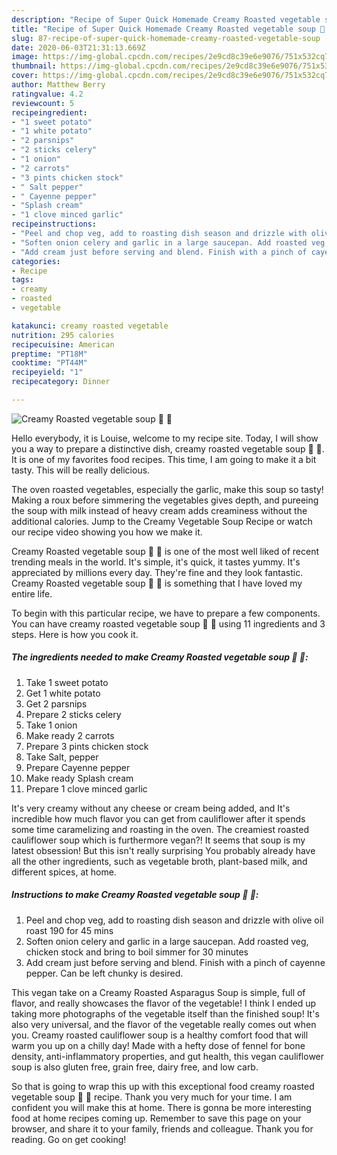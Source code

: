 ```yaml
---
description: "Recipe of Super Quick Homemade Creamy Roasted vegetable soup 🥔 🥕"
title: "Recipe of Super Quick Homemade Creamy Roasted vegetable soup 🥔 🥕"
slug: 87-recipe-of-super-quick-homemade-creamy-roasted-vegetable-soup
date: 2020-06-03T21:31:13.669Z
image: https://img-global.cpcdn.com/recipes/2e9cd8c39e6e9076/751x532cq70/creamy-roasted-vegetable-soup-🥔-🥕-recipe-main-photo.jpg
thumbnail: https://img-global.cpcdn.com/recipes/2e9cd8c39e6e9076/751x532cq70/creamy-roasted-vegetable-soup-🥔-🥕-recipe-main-photo.jpg
cover: https://img-global.cpcdn.com/recipes/2e9cd8c39e6e9076/751x532cq70/creamy-roasted-vegetable-soup-🥔-🥕-recipe-main-photo.jpg
author: Matthew Berry
ratingvalue: 4.2
reviewcount: 5
recipeingredient:
- "1 sweet potato"
- "1 white potato"
- "2 parsnips"
- "2 sticks celery"
- "1 onion"
- "2 carrots"
- "3 pints chicken stock"
- " Salt pepper"
- " Cayenne pepper"
- "Splash cream"
- "1 clove minced garlic"
recipeinstructions:
- "Peel and chop veg, add to roasting dish season and drizzle with olive oil roast 190 for 45 mins"
- "Soften onion celery and garlic in a large saucepan. Add roasted veg, chicken stock and bring to boil simmer for 30 minutes"
- "Add cream just before serving and blend. Finish with a pinch of cayenne pepper. Can be left chunky is desired."
categories:
- Recipe
tags:
- creamy
- roasted
- vegetable

katakunci: creamy roasted vegetable 
nutrition: 295 calories
recipecuisine: American
preptime: "PT18M"
cooktime: "PT44M"
recipeyield: "1"
recipecategory: Dinner

---
```



![Creamy Roasted vegetable soup 🥔 🥕](https://img-global.cpcdn.com/recipes/2e9cd8c39e6e9076/751x532cq70/creamy-roasted-vegetable-soup-🥔-🥕-recipe-main-photo.jpg)

Hello everybody, it is Louise, welcome to my recipe site. Today, I will show you a way to prepare a distinctive dish, creamy roasted vegetable soup 🥔 🥕. It is one of my favorites food recipes. This time, I am going to make it a bit tasty. This will be really delicious.

The oven roasted vegetables, especially the garlic, make this soup so tasty! Making a roux before simmering the vegetables gives depth, and pureeing the soup with milk instead of heavy cream adds creaminess without the additional calories. Jump to the Creamy Vegetable Soup Recipe or watch our recipe video showing you how we make it.

Creamy Roasted vegetable soup 🥔 🥕 is one of the most well liked of recent trending meals in the world. It's simple, it's quick, it tastes yummy. It's appreciated by millions every day. They're fine and they look fantastic. Creamy Roasted vegetable soup 🥔 🥕 is something that I have loved my entire life.


To begin with this particular recipe, we have to prepare a few components. You can have creamy roasted vegetable soup 🥔 🥕 using 11 ingredients and 3 steps. Here is how you cook it.

<!--inarticleads1-->

##### The ingredients needed to make Creamy Roasted vegetable soup 🥔 🥕:

1. Take 1 sweet potato
1. Get 1 white potato
1. Get 2 parsnips
1. Prepare 2 sticks celery
1. Take 1 onion
1. Make ready 2 carrots
1. Prepare 3 pints chicken stock
1. Take  Salt, pepper
1. Prepare  Cayenne pepper
1. Make ready Splash cream
1. Prepare 1 clove minced garlic


It&#39;s very creamy without any cheese or cream being added, and It&#39;s incredible how much flavor you can get from cauliflower after it spends some time caramelizing and roasting in the oven. The creamiest roasted cauliflower soup which is furthermore vegan?! It seems that soup is my latest obsession! But this isn&#39;t really surprising You probably already have all the other ingredients, such as vegetable broth, plant-based milk, and different spices, at home. 

<!--inarticleads2-->

##### Instructions to make Creamy Roasted vegetable soup 🥔 🥕:

1. Peel and chop veg, add to roasting dish season and drizzle with olive oil roast 190 for 45 mins
1. Soften onion celery and garlic in a large saucepan. Add roasted veg, chicken stock and bring to boil simmer for 30 minutes
1. Add cream just before serving and blend. Finish with a pinch of cayenne pepper. Can be left chunky is desired.


This vegan take on a Creamy Roasted Asparagus Soup is simple, full of flavor, and really showcases the flavor of the vegetable! I think I ended up taking more photographs of the vegetable itself than the finished soup! It&#39;s also very universal, and the flavor of the vegetable really comes out when you. Creamy roasted cauliflower soup is a healthy comfort food that will warm you up on a chilly day! Made with a hefty dose of fennel for bone density, anti-inflammatory properties, and gut health, this vegan cauliflower soup is also gluten free, grain free, dairy free, and low carb. 

So that is going to wrap this up with this exceptional food creamy roasted vegetable soup 🥔 🥕 recipe. Thank you very much for your time. I am confident you will make this at home. There is gonna be more interesting food at home recipes coming up. Remember to save this page on your browser, and share it to your family, friends and colleague. Thank you for reading. Go on get cooking!
